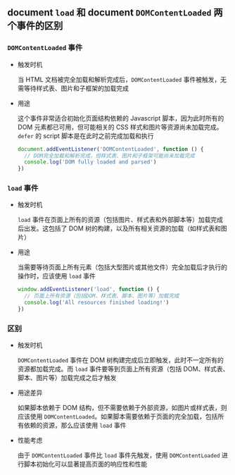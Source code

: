 ## document `load` 和 document `DOMContentLoaded` 两个事件的区别

### `DOMContentLoaded` 事件

- 触发时机

  当 HTML 文档被完全加载和解析完成后，`DOMContentLoaded` 事件被触发，无需等待样式表、图片和子框架的加载完成

- 用途

  这个事件非常适合初始化页面结构依赖的 Javascript 脚本，因为此时所有的 DOM 元素都已可用，但可能相关的 CSS 样式和图片等资源尚未加载完成。`defer` 的 script 脚本是在此时之前完成加载和执行

  ```js
  document.addEventListener('DOMContentLoaded', function () {
    // DOM完全加载和解析完成，但样式表、图片和子框架可能尚未加载完成
    console.log('DOM fully loaded and parsed')
  })
  ```

### `load` 事件

- 触发时机

  `load` 事件在页面上所有的资源（包括图片、样式表和外部脚本等）加载完成后出发。这包括了 DOM 树的构建，以及所有相关资源的加载（如样式表和图片）

- 用途

  当需要等待页面上所有元素（包括大型图片或其他文件）完全加载后才执行的操作时，应该使用 `load` 事件

  ```js
  window.addEventListener('load', function () {
    // 页面上所有资源（包括DOM、样式表、脚本、图片等）加载完成
    console.log('All resources finished loading!')
  })
  ```

### 区别

- 触发时机

  `DOMContentLoaded` 事件在 DOM 树构建完成后立即触发，此时不一定所有的资源都加载完成。而 `load` 事件要等到页面上所有资源（包括 DOM、样式表、脚本、图片等）加载完成之后才触发

- 用途差异

  如果脚本依赖于 DOM 结构，但不需要依赖于外部资源，如图片或样式表，则应该使用 `DOMContentLoaded`。如果脚本需要依赖于页面的完全加载，包括所有依赖的资源，那么应该使用 `load` 事件

- 性能考虑

  由于 `DOMContentLoaded` 事件比 `load` 事件先触发，使用 `DOMContentLoaded` 进行脚本初始化可以显著提高页面的响应性和性能
